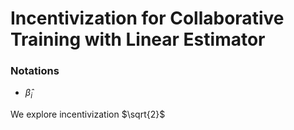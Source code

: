 # Incentivization for Collaborative Training with Linear Estimator

### Notations

- $\hat{\beta}_i$ 



We explore incentivization $\sqrt{2}$